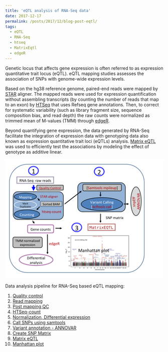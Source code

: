 ```yaml
---
title: 'eQTL analysis of RNA-Seq data'
date: 2017-12-17
permalink: /posts/2017/12/blog-post-eqtl/
tags:
  - eQTL
  - RNA-Seq
  - htseq
  - MatrixEqtl
  - edgeR
---
```

Genetic locus that affects gene expression is often referred to as expression quantitative trait locus (eQTL). eQTL mapping studies assesses the association of SNPs with genome-wide expression levels.

Based on the hg38 reference genome, paired-end reads were mapped by [STAR](https://academic.oup.com/bioinformatics/article/29/1/15/272537) aligner. The mapped reads were used for expression quantification without assembling transcripts (by counting the number of reads that map to an exon) by [HTSeq](https://htseq.readthedocs.io/en/release_0.9.1/) that uses Refseq gene annotations. Then, to correct for systematic variability (such as library fragment size, sequence composition bias, and read depth) the raw counts were normalized as trimmed mean of M-values (TMM) through [edgeR](https://www.ncbi.nlm.nih.gov/pmc/articles/PMC2796818/).

Beyond quantifying gene expression, the data generated by RNA-Seq facilitate the integration of expression data with genotyping data also known as expression quantitative trait loci (eQTLs) analysis. [Matrix eQTL](http://www.bios.unc.edu/research/genomic_software/Matrix_eQTL/) was used to efficiently test the associations by modeling the effect of genotype as additive linear.

![eqtl_figure](/images/DEG.png)

Data analysis pipeline for RNA-Seq based eQTL mapping:   
1. [Quality control](https://bitbucket.org/adinasarapu/clustercomputing/src/6bad66b2e4ce1f98d3392cb4af7cbf37bb08f73f/job_fastqc.sh)
2. [Read mapping](https://bitbucket.org/adinasarapu/clustercomputing/src/6bad66b2e4ce1f98d3392cb4af7cbf37bb08f73f/job_star_mapping.sh)
3. [Post mapping QC](https://bitbucket.org/adinasarapu/clustercomputing/src/a9ecd1df38811b6078c2397476dd12a48ac18a50/job_post_mapping_qc.sh)
4. [HTSeq-count](https://bitbucket.org/adinasarapu/clustercomputing/src/a9ecd1df38811b6078c2397476dd12a48ac18a50/job_htseq_count.sh)
5. [Normalization, Differential expression](https://bitbucket.org/adinasarapu/clustercomputing/src/a9ecd1df38811b6078c2397476dd12a48ac18a50/HTseqCountToANOVA.R)
6. [Call SNPs using samtools](https://bitbucket.org/adinasarapu/clustercomputing/src/061fe9d9a0d15e9cf567dd8ae659297b09c236f0/job_star_mpileup.sh)
7. [Variant annotation - ANNOVAR](https://bitbucket.org/adinasarapu/clustercomputing/src/5bf09a99aae62655119ce52025dac598232c9c96/job_annot.sh)
7. [Create SNP Matrix](https://bitbucket.org/adinasarapu/clustercomputing/src/8a3ba3ef7eaa3937b04b101a843e2a5fed88e52b/ExtractMultiSampleGenotype.R)
8. [Matrix eQTL](https://bitbucket.org/adinasarapu/clustercomputing/src/a1e0bf858af1619edae4816b03735aea9ab215aa/MatrixEQTL_CisTrans.R)
9. [Manhattan plot](https://bitbucket.org/adinasarapu/clustercomputing/src/dd0755abdece34f8e1f8f46329f2bd570bfd0318/ManhattanPlot_GWAS.R)
